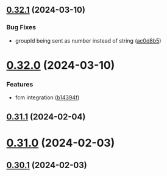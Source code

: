 ## [0.32.1](https://github.com/Kshitiz1403/Alertly/compare/v0.32.0...v0.32.1) (2024-03-10)


### Bug Fixes

* groupId being sent as number instead of string ([ac0d8b5](https://github.com/Kshitiz1403/Alertly/commit/ac0d8b5e038ebcec591115aa508fc2203cfb58bc))



# [0.32.0](https://github.com/Kshitiz1403/Alertly/compare/v0.31.1...v0.32.0) (2024-03-10)


### Features

* fcm integration ([b14394f](https://github.com/Kshitiz1403/Alertly/commit/b14394fa176a83caf9d2dcd365255d45bee99b72))



## [0.31.1](https://github.com/Kshitiz1403/Alertly/compare/v0.31.0...v0.31.1) (2024-02-04)



# [0.31.0](https://github.com/Kshitiz1403/Alertly/compare/v0.30.1...v0.31.0) (2024-02-03)



## [0.30.1](https://github.com/Kshitiz1403/Alertly/compare/v0.30.0...v0.30.1) (2024-02-03)



